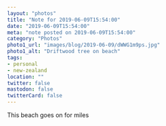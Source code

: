 ```yaml
---
layout: "photos"
title: "Note for 2019-06-09T15:54:00"
date: "2019-06-09T15:54:00"
meta: "note posted on 2019-06-09T15:54:00"
category: "Photos"
photo1_url: "images/blog/2019-06-09/dWWG1m9ps.jpg"
photo1_alt: "Driftwood tree on beach"
tags:
- personal
- new-zealand
location: ""
twitter: false
mastodon: false
twitterCard: false
---
```

This beach goes on for miles
